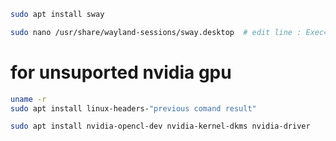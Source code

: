 ```bash
sudo apt install sway

sudo nano /usr/share/wayland-sessions/sway.desktop	# edit line : Exec=sway --unsupported-gpu
```

# for unsuported nvidia gpu

```bash
uname -r
sudo apt install linux-headers-"previous comand result"

sudo apt install nvidia-opencl-dev nvidia-kernel-dkms nvidia-driver
```

